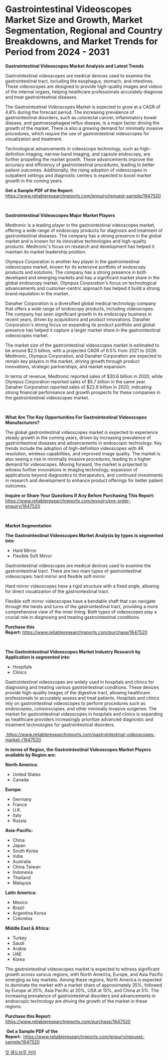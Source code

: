 <p><h1>Gastrointestinal Videoscopes Market Size and Growth, Market Segmentation, Regional and Country Breakdowns, and Market Trends for Period from 2024 -  2031</h1></p><p><strong>Gastrointestinal Videoscopes Market Analysis and Latest Trends</strong></p>
<p><p>Gastrointestinal videoscopes are medical devices used to examine the gastrointestinal tract, including the esophagus, stomach, and intestines. These videoscopes are designed to provide high-quality images and videos of the internal organs, helping healthcare professionals accurately diagnose and treat gastrointestinal diseases.</p><p>The Gastrointestinal Videoscopes Market is expected to grow at a CAGR of 4.8% during the forecast period. The increasing prevalence of gastrointestinal disorders, such as colorectal cancer, inflammatory bowel disease, and gastroesophageal reflux disease, is a major factor driving the growth of the market. There is also a growing demand for minimally invasive procedures, which require the use of gastrointestinal videoscopes for visualization and treatment.</p><p>Technological advancements in videoscope technology, such as high-definition imaging, narrow-band imaging, and capsule endoscopy, are further propelling the market growth. These advancements improve the accuracy and efficiency of gastrointestinal procedures, leading to better patient outcomes. Additionally, the rising adoption of videoscopes in outpatient settings and diagnostic centers is expected to boost market growth in the coming years.</p></p>
<p><strong>Get a Sample PDF of the Report:&nbsp;</strong> <a href="https://www.reliableresearchreports.com/enquiry/request-sample/1647520">https://www.reliableresearchreports.com/enquiry/request-sample/1647520</a></p>
<p>&nbsp;</p>
<p><strong>Gastrointestinal Videoscopes Major Market Players</strong></p>
<p><p>Medtronic is a leading player in the gastrointestinal videoscopes market, offering a wide range of endoscopy products for diagnosis and treatment of gastrointestinal diseases. The company has a strong presence in the global market and is known for its innovative technologies and high-quality products. Medtronic's focus on research and development has helped it maintain its market leadership position.</p><p>Olympus Corporation is another key player in the gastrointestinal videoscopes market, known for its extensive portfolio of endoscopy products and solutions. The company has a strong presence in both developed and emerging markets and has a significant market share in the global endoscopy market. Olympus Corporation's focus on technological advancements and customer-centric approach has helped it build a strong brand reputation in the market.</p><p>Danaher Corporation is a diversified global medical technology company that offers a wide range of endoscopy products, including videoscopes. The company has seen significant growth in its endoscopy business in recent years, driven by acquisitions and product innovations. Danaher Corporation's strong focus on expanding its product portfolio and global presence has helped it capture a larger market share in the gastrointestinal videoscopes market.</p><p>The market size of the gastrointestinal videoscopes market is estimated to be around $2.5 billion, with a projected CAGR of 6.5% from 2021 to 2026. Medtronic, Olympus Corporation, and Danaher Corporation are expected to remain key players in the market, driving growth through product innovations, strategic partnerships, and market expansion.</p><p>In terms of revenue, Medtronic reported sales of $30.6 billion in 2020, while Olympus Corporation reported sales of $5.7 billion in the same year. Danaher Corporation reported sales of $22.9 billion in 2020, indicating strong financial performance and growth prospects for these companies in the gastrointestinal videoscopes market.</p></p>
<p>&nbsp;</p>
<p><strong>What Are The Key Opportunities For Gastrointestinal Videoscopes Manufacturers?</strong></p>
<p><p>The global gastrointestinal videoscopes market is expected to experience steady growth in the coming years, driven by increasing prevalence of gastrointestinal diseases and advancements in endoscopic technology. Key trends include the adoption of high-definition videoscopes with 4K resolution, wireless capabilities, and improved image quality. The market is also seeing a rise in minimally invasive procedures, leading to a higher demand for videoscopes. Moving forward, the market is projected to witness further innovations in imaging technology, expansion of applications beyond diagnostics to therapeutics, and continued investments in research and development to enhance product offerings for better patient outcomes.</p></p>
<p><strong>Inquire or Share Your Questions If Any Before Purchasing This Report:</strong> <a href="https://www.reliableresearchreports.com/enquiry/pre-order-enquiry/1647520">https://www.reliableresearchreports.com/enquiry/pre-order-enquiry/1647520</a></p>
<p>&nbsp;</p>
<p><strong>Market Segmentation</strong></p>
<p><strong>The Gastrointestinal Videoscopes Market Analysis by types is segmented into:</strong></p>
<p><ul><li>Hard Mirror</li><li>Flexible Soft Mirror</li></ul></p>
<p><p>Gastrointestinal videoscopes are medical devices used to examine the gastrointestinal tract. There are two main types of gastrointestinal videoscopes: hard mirror and flexible soft mirror. </p><p>Hard mirror videoscopes have a rigid structure with a fixed angle, allowing for direct visualization of the gastrointestinal tract. </p><p>Flexible soft mirror videoscopes have a bendable shaft that can navigate through the twists and turns of the gastrointestinal tract, providing a more comprehensive view of the inner lining. Both types of videoscopes play a crucial role in diagnosing and treating gastrointestinal conditions.</p></p>
<p><strong>Purchase this Report:&nbsp;</strong><a href="https://www.reliableresearchreports.com/purchase/1647520">https://www.reliableresearchreports.com/purchase/1647520</a></p>
<p>&nbsp;</p>
<p><strong>The Gastrointestinal Videoscopes Market Industry Research by Application is segmented into:</strong></p>
<p><ul><li>Hospitals</li><li>Clinics</li></ul></p>
<p><p>Gastrointestinal videoscopes are widely used in hospitals and clinics for diagnosing and treating various gastrointestinal conditions. These devices provide high-quality images of the digestive tract, allowing healthcare professionals to accurately assess and treat patients. Hospitals and clinics rely on gastrointestinal videoscopes to perform procedures such as endoscopies, colonoscopies, and other minimally invasive surgeries. The market for gastrointestinal videoscopes in hospitals and clinics is expanding as healthcare providers increasingly prioritize advanced diagnostic and treatment technologies for gastrointestinal disorders.</p></p>
<p><a href="https://www.reliableresearchreports.com/gastrointestinal-videoscopes-market-r1647520">&nbsp;https://www.reliableresearchreports.com/gastrointestinal-videoscopes-market-r1647520</a></p>
<p><strong>In terms of Region, the Gastrointestinal Videoscopes Market Players available by Region are:</strong></p>
<p>
    <p> <strong> North America: </strong>
        <ul>
            <li>United States</li>
            <li>Canada</li>
        </ul>
        </p> 
    <p> <strong> Europe: </strong>
        <ul>
            <li>Germany</li>
            <li>France</li>
            <li>U.K.</li>
            <li>Italy</li>
            <li>Russia</li>
        </ul>
        </p> 
    <p> <strong> Asia-Pacific: </strong>
        <ul>
            <li>China</li>
            <li>Japan</li>
            <li>South Korea</li>
            <li>India</li>
            <li>Australia</li>
            <li>China Taiwan</li>
            <li>Indonesia</li>
            <li>Thailand</li>
            <li>Malaysia</li>
        </ul>
        </p> 
    <p> <strong> Latin America: </strong>
        <ul>
            <li>Mexico</li>
            <li>Brazil</li>
            <li>Argentina Korea</li>
            <li>Colombia</li>
        </ul>
        </p> 
    <p> <strong> Middle East & Africa: </strong>
        <ul>
            <li>Turkey</li>
            <li>Saudi</li>
            <li>Arabia</li>
            <li>UAE</li>
            <li>Korea</li>
        </ul>
    </p>
    </p>
<p><p>The gastrointestinal videoscopes market is expected to witness significant growth across various regions, with North America, Europe, and Asia Pacific emerging as key markets. Among these regions, North America is expected to dominate the market with a market share of approximately 35%, followed by Europe at 25%, Asia Pacific at 20%, USA at 15%, and China at 5%. The increasing prevalence of gastrointestinal disorders and advancements in endoscopic technology are driving the growth of the market in these regions.</p></p>
<p><strong>Purchase this Report: </strong><a href="https://www.reliableresearchreports.com/purchase/1647520">https://www.reliableresearchreports.com/purchase/1647520</a></p>
<p>&nbsp;<strong>Get a Sample PDF of the Report:&nbsp;&nbsp;</strong><a href="https://www.reliableresearchreports.com/enquiry/request-sample/1647520">https://www.reliableresearchreports.com/enquiry/request-sample/1647520</a></p>
<p><strong></strong></p>
<p><p><a href="https://medium.com/@christianlarkinus/%EA%B8%80%EB%A1%9C%EB%B2%8C-%ED%94%8C%EB%A0%88%EC%9D%B4%EB%B2%84-cold-brew-%EC%BB%A4%ED%94%BC-%EC%82%B0%EC%97%85-%EC%9C%A0%ED%98%95-%EC%9D%91%EC%9A%A9-%EB%B6%84%EC%95%BC-%EC%8B%9C%EC%9E%A5-%EC%B0%B8%EA%B0%80%EC%9E%90-%EC%A7%80%EC%97%AD%EB%B3%84-%EC%84%B1%EC%9E%A5-%EB%B6%84%EC%84%9D-%EB%B0%8F-%EB%AF%B8%EB%9E%98-%EC%8B%9C%EB%82%98%EB%A6%AC%EC%98%A4-2024-2031-6081fbf1c4d8">맛 콜드브루 커피</a></p></p>
